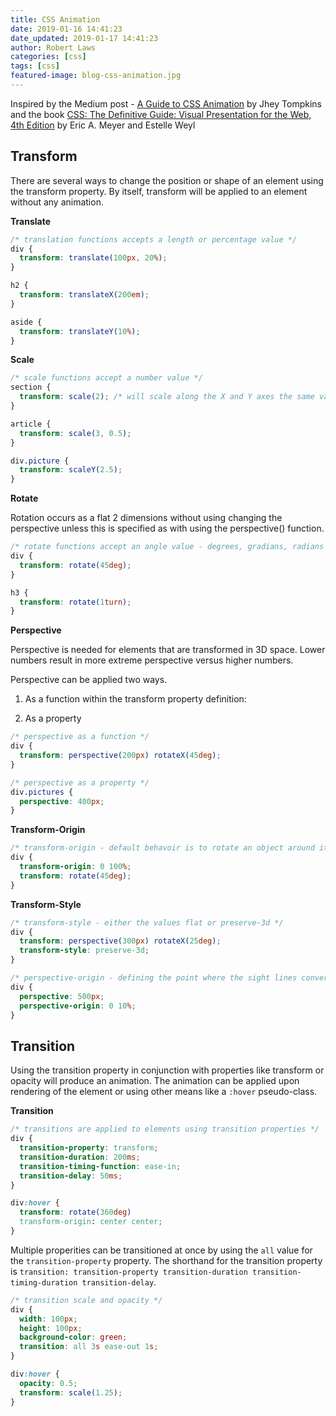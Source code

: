 ```yaml
---
title: CSS Animation
date: 2019-01-16 14:41:23
date_updated: 2019-01-17 14:41:23
author: Robert Laws
categories: [css]
tags: [css]
featured-image: blog-css-animation.jpg
---
```

Inspired by the Medium post - [A Guide to CSS Animation](https://codeburst.io/a-guide-to-css-animation-part-1-8777f5beb1f8) by Jhey Tompkins and the book [CSS: The Definitive Guide: Visual Presentation for the Web, 4th Edition](https://www.amazon.com/CSS-Definitive-Guide-Visual-Presentation/dp/1449393195) by Eric A. Meyer and Estelle Weyl <!-- more -->

## Transform

There are several ways to change the position or shape of an element using the transform property. By itself, transform will be applied to an element without any animation.

**Translate**

```css
/* translation functions accepts a length or percentage value */
div {
  transform: translate(100px, 20%);
}

h2 {
  transform: translateX(200em);
}

aside {
  transform: translateY(10%);
}
```

**Scale**

```css
/* scale functions accept a number value */
section {
  transform: scale(2); /* will scale along the X and Y axes the same value */
}

article {
  transform: scale(3, 0.5);
}

div.picture {
  transform: scaleY(2.5);
}
```

**Rotate**

Rotation occurs as a flat 2 dimensions without using changing the perspective unless this is specified as with using the perspective() function.

```css
/* rotate functions accept an angle value - degrees, gradians, radians or turns */
div {
  transform: rotate(45deg);
}

h3 {
  transform: rotate(1turn);
}
```

**Perspective**

Perspective is needed for elements that are transformed in 3D space. Lower numbers result in more extreme perspective versus higher numbers.

Perspective can be applied two ways.

1. As a function within the transform property definition:

1. As a property

```css
/* perspective as a function */
div {
  transform: perspective(200px) rotateX(45deg);
}

/* perspective as a property */
div.pictures {
  perspective: 400px;
}
```

**Transform-Origin**

```css
/* transform-origin - default behavoir is to rotate an object around it's center */
div {
  transform-origin: 0 100%;
  transform: rotate(45deg);
}
```

**Transform-Style**

```css
/* transform-style - either the values flat or preserve-3d */
div {
  transform: perspective(300px) rotateX(25deg);
  transform-style: preserve-3d;
}
```

```css
/* perspective-origin - defining the point where the sight lines convere */
div {
  perspective: 500px;
  perspective-origin: 0 10%;
}
```

## Transition

Using the transition property in conjunction with properties like transform or opacity will produce an animation. The animation can be applied upon rendering of the element or using other means like a `:hover` pseudo-class.

**Transition**

```css
/* transitions are applied to elements using transition properties */
div {
  transition-property: transform;
  transition-duration: 200ms;
  transition-timing-function: ease-in;
  transition-delay: 50ms;
}

div:hover {
  transform: rotate(360deg)
  transform-origin: center center;
}
```

Multiple properities can be transitioned at once by using the `all` value for the `transition-property` property. The shorthand for the transition property is `transition: transition-property transition-duration transition-timing-duration transition-delay`.

```css
/* transition scale and opacity */
div {
  width: 100px;
  height: 100px;
  background-color: green;
  transition: all 3s ease-out 1s;
}

div:hover {
  opacity: 0.5;
  transform: scale(1.25);
}
```